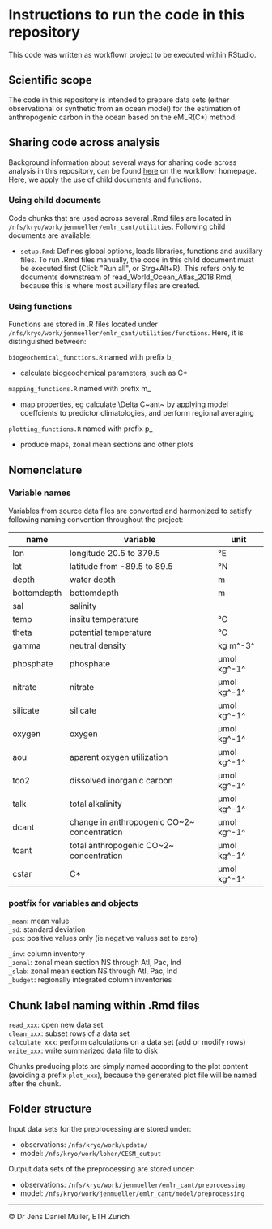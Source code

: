 # Instructions to run the code in this repository

This code was written as workflowr project to be executed within RStudio.

## Scientific scope

The code in this repository is intended to prepare data sets (either observational or synthetic from an ocean model) for the estimation of anthropogenic carbon in the ocean based on the eMLR(C\*) method.

## Sharing code across analysis

Background information about several ways for sharing code across analysis in this repository, can be found [here](https://jdblischak.github.io/workflowr/articles/wflow-07-common-code.html) on the workflowr homepage. Here, we apply the use of child documents and functions.

### Using child documents

Code chunks that are used across several .Rmd files are located in `/nfs/kryo/work/jenmueller/emlr_cant/utilities`. Following child documents are available:

-   `setup.Rmd`: Defines global options, loads libraries, functions and auxillary files. To run .Rmd files manually, the code in this child document must be executed first (Click "Run all", or Strg+Alt+R). This refers only to documents downstream of read_World_Ocean_Atlas_2018.Rmd, because this is where most auxillary files are created.

### Using functions

Functions are stored in .R files located under `/nfs/kryo/work/jenmueller/emlr_cant/utilities/functions`. Here, it is distinguished between:

`biogeochemical_functions.R` named with prefix b\_

-   calculate biogeochemical parameters, such as C\*

`mapping_functions.R` named with prefix m\_

-   map properties, eg calculate \\Delta C\~ant\~ by applying model coeffcients to predictor climatologies, and perform regional averaging

`plotting_functions.R` named with prefix p\_

-   produce maps, zonal mean sections and other plots

## Nomenclature

### Variable names

Variables from source data files are converted and harmonized to satisfy following naming convention throughout the project:

| name        | variable                                      | unit        |
|-------------|-----------------------------------------------|-------------|
| lon         | longitude 20.5 to 379.5                       | °E          |
| lat         | latitude from -89.5 to 89.5                   | °N          |
| depth       | water depth                                   | m           |
| bottomdepth | bottomdepth                                   | m           |
| sal         | salinity                                      |             |
| temp        | insitu temperature                            | °C          |
| theta       | potential temperature                         | °C          |
| gamma       | neutral density                               | kg m^-3^    |
| phosphate   | phosphate                                     | μmol kg^-1^ |
| nitrate     | nitrate                                       | μmol kg^-1^ |
| silicate    | silicate                                      | μmol kg^-1^ |
| oxygen      | oxygen                                        | μmol kg^-1^ |
| aou         | aparent oxygen utilization                    | μmol kg^-1^ |
| tco2        | dissolved inorganic carbon                    | μmol kg^-1^ |
| talk        | total alkalinity                              | μmol kg^-1^ |
| dcant  | change in anthropogenic CO\~2\~ concentration | μmol kg^-1^ |
| tcant  | total anthropogenic CO\~2\~ concentration     | μmol kg^-1^ |
| cstar      | C\*                                           | μmol kg^-1^ |

### postfix for variables and objects

`_mean`: mean value  
`_sd`: standard deviation  
`_pos`: positive values only (ie negative values set to zero)

`_inv`: column inventory  
`_zonal`: zonal mean section NS through Atl, Pac, Ind  
`_slab`: zonal mean section NS through Atl, Pac, Ind  
`_budget`: regionally integrated column inventories


## Chunk label naming within .Rmd files

`read_xxx`: open new data set  
`clean_xxx`: subset rows of a data set  
`calculate_xxx`: perform calculations on a data set (add or modify rows)  
`write_xxx`: write summarized data file to disk

Chunks producing plots are simply named according to the plot content (avoiding a prefix `plot_xxx`), because the generated plot file will be named after the chunk.

## Folder structure

Input data sets for the preprocessing are stored under:

-   observations: `/nfs/kryo/work/updata/`
-   model: `/nfs/kryo/work/loher/CESM_output`

Output data sets of the preprocessing are stored under:

-   observations: `/nfs/kryo/work/jenmueller/emlr_cant/preprocessing`
-   model: `/nfs/kryo/work/jenmueller/emlr_cant/model/preprocessing`

------------------------------------------------------------------------

© Dr Jens Daniel Müller, ETH Zurich
